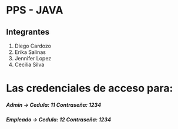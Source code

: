 # PPS - JAVA

## Integrantes

1. Diego Cardozo
2. Erika Salinas
3. Jennifer Lopez
4. Cecilia Silva

# Las credenciales de acceso para:
##### Admin -> Cedula: 11  Contraseña: 1234
##### Empleado -> Cedula: 12  Contraseña: 1234
